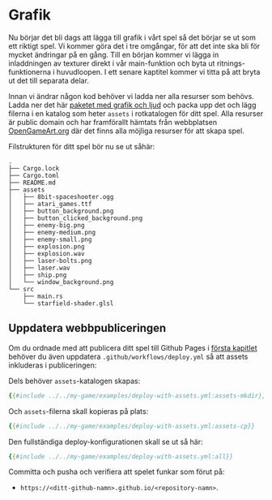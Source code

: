 # Grafik

Nu börjar det bli dags att lägga till grafik i vårt spel så det börjar se ut
som ett riktigt spel. Vi kommer göra det i tre omgångar, för att det inte ska
bli för mycket ändringar på en gång. Till en början kommer vi lägga in
inladdningen av texturer direkt i vår main-funktion och byta ut
ritnings-funktionerna i huvudloopen. I ett senare kaptitel kommer vi titta på
att bryta ut det till separata delar.

Innan vi ändrar någon kod behöver vi ladda ner alla resurser som behövs. Ladda
ner det här [paketet med grafik och ljud](assets.zip) och packa upp det och
lägg filerna i en katalog som heter `assets` i rotkatalogen för ditt spel.
Alla resurser är public domain och har framförallt hämtats från webbplatsen
[OpenGameArt.org](https://opengameart.org/) där det finns alla möjliga
resurser för att skapa spel. 

Filstrukturen för ditt spel bör nu se ut såhär:

```
.
├── Cargo.lock
├── Cargo.toml
├── README.md
├── assets
│   ├── 8bit-spaceshooter.ogg
│   ├── atari_games.ttf
│   ├── button_background.png
│   ├── button_clicked_background.png
│   ├── enemy-big.png
│   ├── enemy-medium.png
│   ├── enemy-small.png
│   ├── explosion.png
│   ├── explosion.wav
│   ├── laser-bolts.png
│   ├── laser.wav
│   ├── ship.png
│   └── window_background.png
└── src
    ├── main.rs
    └── starfield-shader.glsl
```

## Uppdatera webbpubliceringen

Om du ordnade med att publicera ditt spel till Github Pages i [första kapitlet](ch1-first-program.md#publicera-på-webben-om-du-vill) behöver du även uppdatera `.github/workflows/deploy.yml` så att assets inkluderas i publiceringen:

Dels behöver `assets`-katalogen skapas:

```yaml
{{#include ../../my-game/examples/deploy-with-assets.yml:assets-mkdir}}
```

Och `assets`-filerna skall kopieras på plats:

```yaml
{{#include ../../my-game/examples/deploy-with-assets.yml:assets-cp}}
```

Den fullständiga deploy-konfigurationen skall se ut så här:

```yaml
{{#include ../../my-game/examples/deploy-with-assets.yml:all}}
```

Committa och pusha och verifiera att spelet funkar som förut på:
* `https://<ditt-github-namn>.github.io/<repository-namn>`.